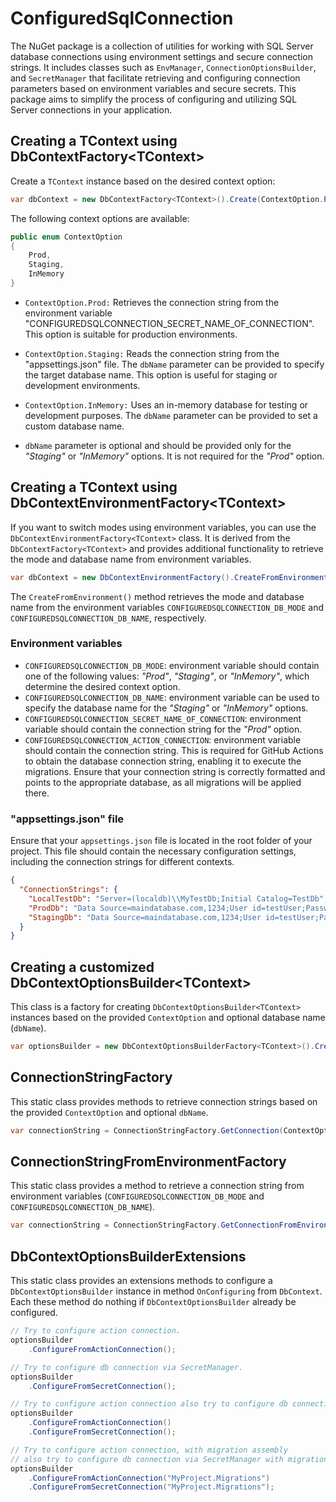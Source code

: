 # ConfiguredSqlConnection

The NuGet package is a collection of utilities for working with SQL Server database connections using environment settings and secure connection strings. It includes classes such as `EnvManager`, `ConnectionOptionsBuilder`, and `SecretManager` that facilitate retrieving and configuring connection parameters based on environment variables and secure secrets. This package aims to simplify the process of configuring and utilizing SQL Server connections in your application.

## Creating a TContext using DbContextFactory&lt;TContext&gt;

Create a `TContext` instance based on the desired context option:

```csharp
var dbContext = new DbContextFactory<TContext>().Create(ContextOption.Prod, dbName);
```

The following context options are available:
```csharp
public enum ContextOption
{
    Prod,
    Staging,
    InMemory
}
```

- `ContextOption.Prod:` Retrieves the connection string from the environment variable "CONFIGUREDSQLCONNECTION_SECRET_NAME_OF_CONNECTION". This option is suitable for production environments.

- `ContextOption.Staging:` Reads the connection string from the "appsettings.json" file. The `dbName` parameter can be provided to specify the target database name. This option is useful for staging or development environments.

- `ContextOption.InMemory:` Uses an in-memory database for testing or development purposes. The `dbName` parameter can be provided to set a custom database name.

- `dbName` parameter is optional and should be provided only for the *"Staging"* or *"InMemory"* options. It is not required for the *"Prod"* option.

## Creating a TContext using DbContextEnvironmentFactory&lt;TContext&gt;

If you want to switch modes using environment variables, you can use the `DbContextEnvironmentFactory<TContext>` class.
It is derived from the `DbContextFactory<TContext>` and provides additional functionality to retrieve the mode and database name from environment variables.

```csharp
var dbContext = new DbContextEnvironmentFactory().CreateFromEnvironment();
```
The `CreateFromEnvironment()` method retrieves the mode and database name from the environment variables `CONFIGUREDSQLCONNECTION_DB_MODE` and `CONFIGUREDSQLCONNECTION_DB_NAME`, respectively. 

### Environment variables
- `CONFIGUREDSQLCONNECTION_DB_MODE`: environment variable should contain one of the following values: *"Prod"*, *"Staging"*, or *"InMemory"*, which determine the desired context option.
- `CONFIGUREDSQLCONNECTION_DB_NAME`: environment variable can be used to specify the database name for the *"Staging"* or *"InMemory"* options.
- `CONFIGUREDSQLCONNECTION_SECRET_NAME_OF_CONNECTION`:  environment variable should contain the connection string for the *"Prod"* option.
- `CONFIGUREDSQLCONNECTION_ACTION_CONNECTION`: environment variable should contain the connection string. This is required for GitHub Actions to obtain the database connection string, enabling it to execute the migrations. Ensure that your connection string is correctly formatted and points to the appropriate database, as all migrations will be applied there.

### "appsettings.json" file
Ensure that your `appsettings.json` file is located in the root folder of your project. This file should contain the necessary configuration settings, including the connection strings for different contexts.

```json
{
  "ConnectionStrings": {
    "LocalTestDb": "Server=(localdb)\\MyTestDb;Initial Catalog=TestDb",
    "ProdDb": "Data Source=maindatabase.com,1234;User id=testUser;Password=password;Initial Catalog=ProdDb;TrustServerCertificate=true;",
    "StagingDb": "Data Source=maindatabase.com,1234;User id=testUser;Password=password;Initial Catalog=StagingDb;TrustServerCertificate=true;"
  }
}
```

## Creating a customized DbContextOptionsBuilder&lt;TContext&gt;

This class is a factory for creating `DbContextOptionsBuilder<TContext>` instances based on the provided `ContextOption` and optional database name (`dbName`).

```csharp
var optionsBuilder = new DbContextOptionsBuilderFactory<TContext>().Create(ContextOption.YourOption, dbName)
```

## ConnectionStringFactory

This static class provides methods to retrieve connection strings based on the provided `ContextOption` and optional `dbName`.

```csharp
var connectionString = ConnectionStringFactory.GetConnection(ContextOption.YourOption, dbName)
```

## ConnectionStringFromEnvironmentFactory

This static class provides a method to retrieve a connection string from environment variables (`CONFIGUREDSQLCONNECTION_DB_MODE` and `CONFIGUREDSQLCONNECTION_DB_NAME`).

```csharp
var connectionString = ConnectionStringFactory.GetConnectionFromEnvironment()
```

## DbContextOptionsBuilderExtensions

This static class provides an extensions methods to configure a `DbContextOptionsBuilder` instance in method `OnConfiguring` from `DbContext`.
Each these method do nothing if `DbContextOptionsBuilder` already be configured.

```csharp
// Try to configure action connection.
optionsBuilder
    .ConfigureFromActionConnection();

// Try to configure db connection via SecretManager.
optionsBuilder
    .ConfigureFromSecretConnection();

// Try to configure action connection also try to configure db connection via SecretManager.
optionsBuilder
    .ConfigureFromActionConnection()
    .ConfigureFromSecretConnection();

// Try to configure action connection, with migration assembly
// also try to configure db connection via SecretManager with migration assembly.
optionsBuilder
    .ConfigureFromActionConnection("MyProject.Migrations")
    .ConfigureFromSecretConnection("MyProject.Migrations");
```
